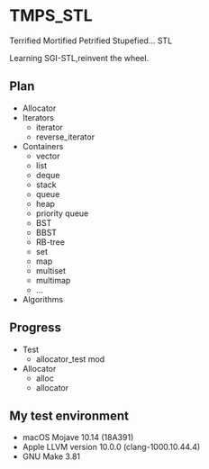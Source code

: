 # TMPS_STL

Terrified Mortified Petrified Stupefied... STL

Learning SGI-STL,reinvent the wheel.

## Plan

* Allocator
* Iterators
  * iterator
  * reverse_iterator
* Containers
  * vector
  * list
  * deque
  * stack
  * queue
  * heap
  * priority queue
  * BST
  * BBST
  * RB-tree
  * set
  * map
  * multiset
  * multimap
  * ...
* Algorithms

## Progress

* Test
  * allocator_test mod
* Allocator
  * alloc
  * allocator

## My test environment

* macOS Mojave 10.14 (18A391)
* Apple LLVM version 10.0.0 (clang-1000.10.44.4)
* GNU Make 3.81